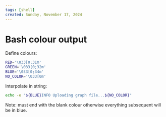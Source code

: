 ```yaml
---
tags: [shell]
created: Sunday, November 17, 2024
---
```


# Bash colour output

Define colours:

```bash
RED='\033[0;31m'
GREEN='\033[0;32m'
BLUE='\033[0;34m'
NO_COLOR='\033[0m'
```

Interpolate in string:

```bash
echo -e "${BLUE}INFO Uploading graph file...${NO_COLOR}"
```

Note: must end with the blank colour otherwise everything subsequent will be in
blue.
